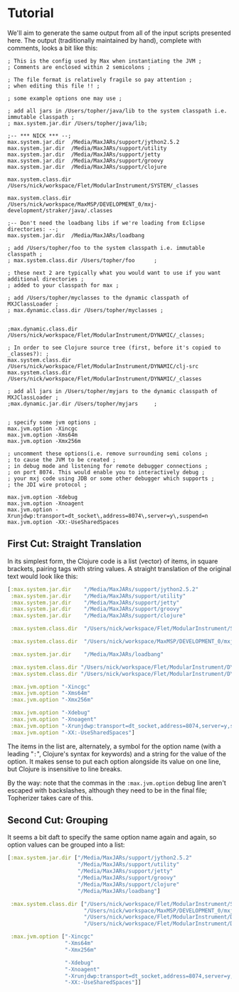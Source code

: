 # Tutorial

We'll aim to generate the same output from all of the input scripts
presented here. The output (traditionally maintained by hand), complete
with comments, looks a bit like this:

```
; This is the config used by Max when instantiating the JVM ;
; Comments are enclosed within 2 semicolons ;

; The file format is relatively fragile so pay attention ;
; when editing this file !! ;

; some example options one may use ;

; add all jars in /Users/topher/java/lib to the system classpath i.e. immutable classpath ;
; max.system.jar.dir /Users/topher/java/lib;

;-- *** NICK *** --;
max.system.jar.dir	/Media/MaxJARs/support/jython2.5.2
max.system.jar.dir	/Media/MaxJARs/support/utility
max.system.jar.dir	/Media/MaxJARs/support/jetty
max.system.jar.dir	/Media/MaxJARs/support/groovy
max.system.jar.dir	/Media/MaxJARs/support/clojure

max.system.class.dir	/Users/nick/workspace/Flet/ModularInstrument/SYSTEM/_classes

max.system.class.dir	/Users/nick/workspace/MaxMSP/DEVELOPMENT_0/mxj-development/straker/java/.classes

;-- Don't need the loadbang libs if we're loading from Eclipse directories: --;
max.system.jar.dir	/Media/MaxJARs/loadbang

; add /Users/topher/foo to the system classpath i.e. immutable classpath ;
; max.system.class.dir /Users/topher/foo      ;

; these next 2 are typically what you would want to use if you want additional directories ;
; added to your classpath for max ;

; add /Users/topher/myclasses to the dynamic classpath of MXJClassLoader ;
; max.dynamic.class.dir /Users/topher/myclasses ;


;max.dynamic.class.dir /Users/nick/workspace/Flet/ModularInstrument/DYNAMIC/_classes;

; In order to see Clojure source tree (first, before it's copied to _classes?): ;
max.system.class.dir /Users/nick/workspace/Flet/ModularInstrument/DYNAMIC/clj-src
max.system.class.dir /Users/nick/workspace/Flet/ModularInstrument/DYNAMIC/_classes

; add all jars in /Users/topher/myjars to the dynamic classpath of MXJClassLoader ;
;max.dynamic.jar.dir /Users/topher/myjars     ;


; specify some jvm options ;
max.jvm.option -Xincgc
max.jvm.option -Xms64m
max.jvm.option -Xmx256m

; uncomment these options(i.e. remove surrounding semi colons ;
; to cause the JVM to be created ;
; in debug mode and listening for remote debugger connections ;
; on port 8074. This would enable you to interactively debug ;
; your mxj code using JDB or some other debugger which supports ;
; the JDI wire protocol ;

max.jvm.option -Xdebug
max.jvm.option -Xnoagent
max.jvm.option -Xrunjdwp:transport=dt_socket\,address=8074\,server=y\,suspend=n
max.jvm.option -XX:-UseSharedSpaces
```

## First Cut: Straight Translation

In its simplest form, the Clojure code is a list (vector) of items, in square
brackets, pairing tags with string values. A straight translation of the
original text would look like this:

```clojure
[:max.system.jar.dir	"/Media/MaxJARs/support/jython2.5.2"
 :max.system.jar.dir	"/Media/MaxJARs/support/utility"
 :max.system.jar.dir	"/Media/MaxJARs/support/jetty"
 :max.system.jar.dir	"/Media/MaxJARs/support/groovy"
 :max.system.jar.dir	"/Media/MaxJARs/support/clojure"

 :max.system.class.dir	"/Users/nick/workspace/Flet/ModularInstrument/SYSTEM/_classes"

 :max.system.class.dir	"/Users/nick/workspace/MaxMSP/DEVELOPMENT_0/mxj-development/straker/java/.classes"

 :max.system.jar.dir	"/Media/MaxJARs/loadbang"

 :max.system.class.dir "/Users/nick/workspace/Flet/ModularInstrument/DYNAMIC/clj-src"
 :max.system.class.dir "/Users/nick/workspace/Flet/ModularInstrument/DYNAMIC/_classes"

 :max.jvm.option "-Xincgc"
 :max.jvm.option "-Xms64m"
 :max.jvm.option "-Xmx256m"

 :max.jvm.option "-Xdebug"
 :max.jvm.option "-Xnoagent"
 :max.jvm.option "-Xrunjdwp:transport=dt_socket,address=8074,server=y,suspend=n"
 :max.jvm.option "-XX:-UseSharedSpaces"]
```

The items in the list are, alternately, a symbol for the option name
(with a leading "`:`", Clojure's syntax for keywords) and a string for
the value of the option. It makes sense to put each option alongside its value
on one line, but Clojure is insensitive to line breaks.

By the way: note that the commas in the `:max.jvm.option` debug line
aren't escaped with backslashes, although they need to be in the final
file; Topherizer takes care of this.

## Second Cut: Grouping

It seems a bit daft to specify the same option name again and again, so
option values can be grouped into a list:

```clojure
[:max.system.jar.dir ["/Media/MaxJARs/support/jython2.5.2"
                      "/Media/MaxJARs/support/utility"
                      "/Media/MaxJARs/support/jetty"
                      "/Media/MaxJARs/support/groovy"
                      "/Media/MaxJARs/support/clojure"
                      "/Media/MaxJARs/loadbang"]

 :max.system.class.dir ["/Users/nick/workspace/Flet/ModularInstrument/SYSTEM/_classes"
                        "/Users/nick/workspace/MaxMSP/DEVELOPMENT_0/mxj-development/straker/java/.classes"
                        "/Users/nick/workspace/Flet/ModularInstrument/DYNAMIC/clj-src"
                        "/Users/nick/workspace/Flet/ModularInstrument/DYNAMIC/_classes"]

 :max.jvm.option ["-Xincgc"
                  "-Xms64m"
                  "-Xmx256m"

                  "-Xdebug"
                  "-Xnoagent"
                  "-Xrunjdwp:transport=dt_socket,address=8074,server=y,suspend=n"
                  "-XX:-UseSharedSpaces"]]
```
